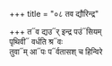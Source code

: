 +++
title = "०८ तव द्यौरिन्द्र"

+++
त᳓व द्यउ᳓र् इन्द्र पउं᳓सियम्  
पृथिवी᳓ वर्धति श्र᳓वः  
तुवा᳓म् आ᳓पः प᳓र्वतासश् च हिन्विरे